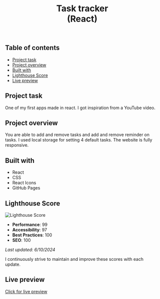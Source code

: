 <h1 align="center">
  Task tracker <br/> 
  (React)
</h1>
<br>

## Table of contents

- [Project task](#project-task)
- [Project overview](#project-overview)
- [Built with](#built-with)
- [Lighthouse Score](#lighthouse-score)
- [Live preview](#live-preview)

## Project task

One of my first apps made in react. I got inspiration from a YouTube video.

## Project overview

You are able to add and remove tasks and add and remove reminder on tasks. I used local storage for setting 4 default tasks. The website is fully responsive.

## Built with

- React
- CSS
- React Icons
- GitHub Pages

## Lighthouse Score

![Lighthouse Score](https://github.com/JEKO10/Task-tracker/assets/84730554/e957d0da-8bb5-4104-be80-3e707559b354)

- **Performance**: 99
- **Accessibility**: 97
- **Best Practices**: 100
- **SEO**: 100

*Last updated: 6/10/2024*

I continuously strive to maintain and improve these scores with each update.

## Live preview

[Click for live preview](https://jeko10.github.io/Task-tracker/)
